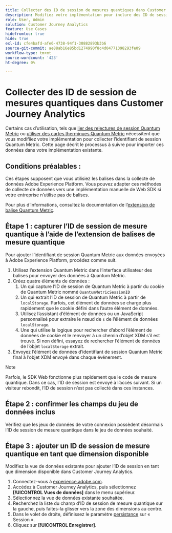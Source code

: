 ```yaml
---
title: Collecter des ID de session de mesures quantiques dans Customer Journey Analytics
description: Modifiez votre implémentation pour inclure des ID de session afin de pouvoir les analyser dans Customer Journey Analytics.
role: User, Admin
solution: Customer Journey Analytics
feature: Use Cases
hidefromtoc: true
hide: true
exl-id: cfe4bafd-afe6-4738-94f1-30882893b3b6
source-git-commit: ae88ab16e85bd1274990f8c4d04771398293fe09
workflow-type: tm+mt
source-wordcount: '423'
ht-degree: 0%

---
```


# Collecter des ID de session de mesures quantiques dans Customer Journey Analytics

Certains cas d’utilisation, tels que [lier des relectures de session Quantum Metric](tie-session-replays.md) ou [utiliser des cartes thermiques Quantum Metric](heatmap.md) nécessitent que vous modifiiez votre implémentation pour collecter l’identifiant de session Quantum Metric. Cette page décrit le processus à suivre pour importer ces données dans votre implémentation existante.

## Conditions préalables :

Ces étapes supposent que vous utilisiez les balises dans la collecte de données Adobe Experience Platform. Vous pouvez adapter ces méthodes de collecte de données vers une implémentation manuelle de Web SDK si votre entreprise n’utilise pas de balises.

Pour plus d’informations, consultez la documentation de l’[extension de balise Quantum Metric](https://experienceleague.adobe.com/en/docs/experience-platform/destinations/catalog/analytics/quantum-metric).

## Étape 1 : capturer l’ID de session de mesure quantique à l’aide de l’extension de balises de mesure quantique

Pour ajouter l’identifiant de session Quantum Metric aux données envoyées à Adobe Experience Platform, procédez comme suit.

1. Utilisez l’extension Quantum Metric dans l’interface utilisateur des balises pour envoyer des données à Quantum Metric.
1. Créez quatre éléments de données :
   1. Un qui capture l’ID de session de Quantum Metric à partir du cookie de Quantum Metric nommé `QuantumMetricSessionID`
   1. Un qui extrait l’ID de session de Quantum Metric à partir de `localStorage`. Parfois, cet élément de données se charge plus rapidement que le cookie défini dans l’autre élément de données.
   1. Utilisez l’assistant d’élément de données ou un JavaScript personnalisé pour extraire le nœud de `s` de l’élément de données `localStorage`.
   1. Une qui utilise la logique pour rechercher d’abord l’élément de données de cookie et le renvoyer à un chemin d’objet XDM s’il est trouvé. Si non défini, essayez de rechercher l’élément de données de l’objet `localStorage` extrait.
1. Envoyez l’élément de données d’identifiant de session Quantum Metric final à l’objet XDM envoyé dans chaque événement.

>[!NOTE]
>Parfois, le SDK Web fonctionne plus rapidement que le code de mesure quantique. Dans ce cas, l’ID de session est envoyé à l’accès suivant. Si un visiteur rebondit, l’ID de session n’est pas collecté dans ces instances.

## Étape 2 : confirmer les champs du jeu de données inclus

Vérifiez que les jeux de données de votre connexion possèdent désormais l’ID de session de mesure quantique dans le jeu de données souhaité.

## Étape 3 : ajouter un ID de session de mesure quantique en tant que dimension disponible

Modifiez la vue de données existante pour ajouter l’ID de session en tant que dimension disponible dans Customer Journey Analytics.

1. Connectez-vous à [experience.adobe.com](https://experience.adobe.com).
1. Accédez à Customer Journey Analytics, puis sélectionnez **[!UICONTROL Vues de données]** dans le menu supérieur.
1. Sélectionnez la vue de données existante souhaitée.
1. Recherchez la liste du champ d’ID de session de mesure quantique sur la gauche, puis faites-la glisser vers la zone des dimensions au centre.
1. Dans le volet de droite, définissez le paramètre [persistance](/help/data-views/component-settings/persistence.md) sur « Session ».
1. Cliquez sur **[!UICONTROL Enregistrer]**.


